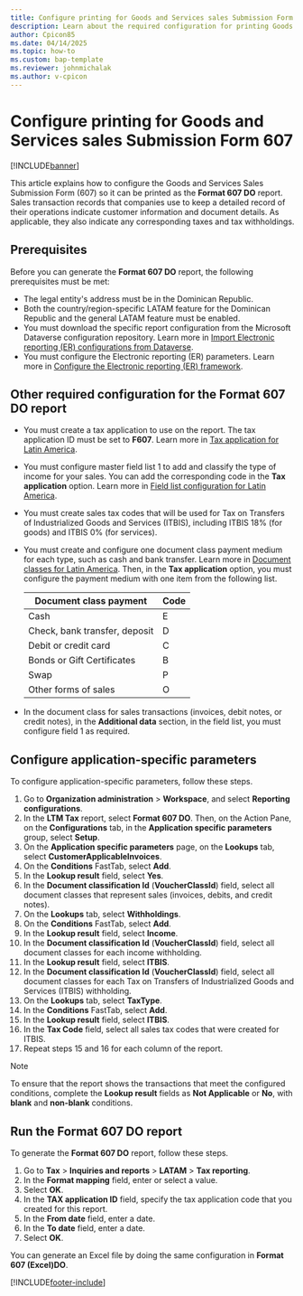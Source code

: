 ```yaml
---
title: Configure printing for Goods and Services sales Submission Form 607
description: Learn about the required configuration for printing Goods and Services sales Submission Form 607 for the Dominican Republic.
author: Cpicon85
ms.date: 04/14/2025
ms.topic: how-to
ms.custom: bap-template
ms.reviewer: johnmichalak
ms.author: v-cpicon
---
```


# Configure printing for Goods and Services sales Submission Form 607

[!INCLUDE[banner](../../includes/banner.md)]

This article explains how to configure the Goods and Services Sales Submission Form (607) so it can be printed as the **Format 607 DO** report. Sales transaction records that companies use to keep a detailed record of their operations indicate customer information and document details. As applicable, they also indicate any corresponding taxes and tax withholdings.

## Prerequisites

Before you can generate the **Format 607 DO** report, the following prerequisites must be met:

- The legal entity's address must be in the Dominican Republic.
- Both the country/region-specific LATAM feature for the Dominican Republic and the general LATAM feature must be enabled.
- You must download the specific report configuration from the Microsoft Dataverse configuration repository. Learn more in [Import Electronic reporting (ER) configurations from Dataverse](../global/workspace/gsw-import-er-config-dataverse.md).
- You must configure the Electronic reporting (ER) parameters. Learn more in [Configure the Electronic reporting (ER) framework](/dynamics365/fin-ops-core/dev-itpro/analytics/electronic-reporting-er-configure-parameters).

## Other required configuration for the Format 607 DO report

- You must create a tax application to use on the report. The tax application ID must be set to **F607**. Learn more in [Tax application for Latin America](../ltm-core-tax-application.md).
- You must configure master field list 1 to add and classify the type of income for your sales. You can add the corresponding code in the **Tax application** option. Learn more in [Field list configuration for Latin America](ltm-core-field-master-lists.md).
- You must create sales tax codes that will be used for Tax on Transfers of Industrialized Goods and Services (ITBIS), including ITBIS 18% (for goods) and ITBIS 0% (for services).
- You must create and configure one document class payment medium for each type, such as cash and bank transfer. Learn more in [Document classes for Latin America](ltm-core-document-class.md). Then, in the **Tax application** option, you must configure the payment medium with one item from the following list.

    | Document class payment | Code |
    |---|---|
    | Cash | E |
    | Check, bank transfer, deposit | D |
    | Debit or credit card | C |
    | Bonds or Gift Certificates | B |
    | Swap | P |
    | Other forms of sales | O |

- In the document class for sales transactions (invoices, debit notes, or credit notes), in the **Additional data** section, in the field list, you must configure field 1 as required.

## Configure application-specific parameters

To configure application-specific parameters, follow these steps.

1. Go to **Organization administration** \> **Workspace**, and select **Reporting configurations**.
1. In the **LTM Tax** report, select **Format 607 DO**. Then, on the Action Pane, on the **Configurations** tab, in the **Application specific parameters** group, select **Setup**.
1. On the **Application specific parameters** page, on the **Lookups** tab, select **CustomerApplicableInvoices**.
1. On the **Conditions** FastTab, select **Add**.
1. In the **Lookup result** field, select **Yes**.
1. In the **Document classification Id** (**VoucherClassId**) field, select all document classes that represent sales (invoices, debits, and credit notes).
1. On the **Lookups** tab, select **Withholdings**.
1. On the **Conditions** FastTab, select **Add**.
1. In the **Lookup result** field, select **Income**.
1. In the **Document classification Id** (**VoucherClassId**) field, select all document classes for each income withholding.
1. In the **Lookup result** field, select **ITBIS**.
1. In the **Document classification Id** (**VoucherClassId**) field, select all document classes for each Tax on Transfers of Industrialized Goods and Services (ITBIS) withholding.
1. On the **Lookups** tab, select **TaxType**.
1. In the **Conditions** FastTab, select **Add**.
1. In the **Lookup result** field, select **ITBIS**.
1. In the **Tax Code** field, select all sales tax codes that were created for ITBIS.
1. Repeat steps 15 and 16 for each column of the report.

> [!NOTE]
> To ensure that the report shows the transactions that meet the configured conditions, complete the **Lookup result** fields as **Not Applicable** or **No**, with **blank** and **non-blank** conditions.

## Run the Format 607 DO report

To generate the **Format 607 DO** report, follow these steps.

1. Go to **Tax** \> **Inquiries and reports** \> **LATAM** \> **Tax reporting**.
1. In the **Format mapping** field, enter or select a value.
1. Select **OK**.
1. In the **TAX application ID** field, specify the tax application code that you created for this report.
1. In the **From date** field, enter a date.
1. In the **To date** field, enter a date.
1. Select **OK**.

You can generate an Excel file by doing the same configuration in **Format 607 (Excel)DO**.

[!INCLUDE[footer-include](../../../includes/footer-banner.md)]
